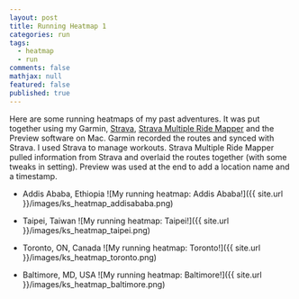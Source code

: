 ```yaml
---
layout: post
title: Running Heatmap 1
categories: run
tags: 
  - heatmap
  - run
comments: false
mathjax: null
featured: false
published: true
---
```


Here are some running heatmaps of my past adventures. It was put together using my Garmin, [Strava](https://www.strava.com/athletes/3104875), [Strava Multiple Ride Mapper](http://www.jonathanokeeffe.com/strava/map.php) and the Preview software on Mac. Garmin recorded the routes and synced with Strava. I used Strava to manage workouts. Strava Multiple Ride Mapper pulled information from Strava and overlaid the routes together (with some tweaks in setting). Preview was used at the end to add a location name and a timestamp.

* Addis Ababa, Ethiopia
![My running heatmap: Addis Ababa!]({{ site.url }}/images/ks_heatmap_addisababa.png)

* Taipei, Taiwan 
![My running heatmap: Taipei!]({{ site.url }}/images/ks_heatmap_taipei.png)

* Toronto, ON, Canada
![My running heatmap: Toronto!]({{ site.url }}/images/ks_heatmap_toronto.png)

* Baltimore, MD, USA
![My running heatmap: Baltimore!]({{ site.url }}/images/ks_heatmap_baltimore.png)
